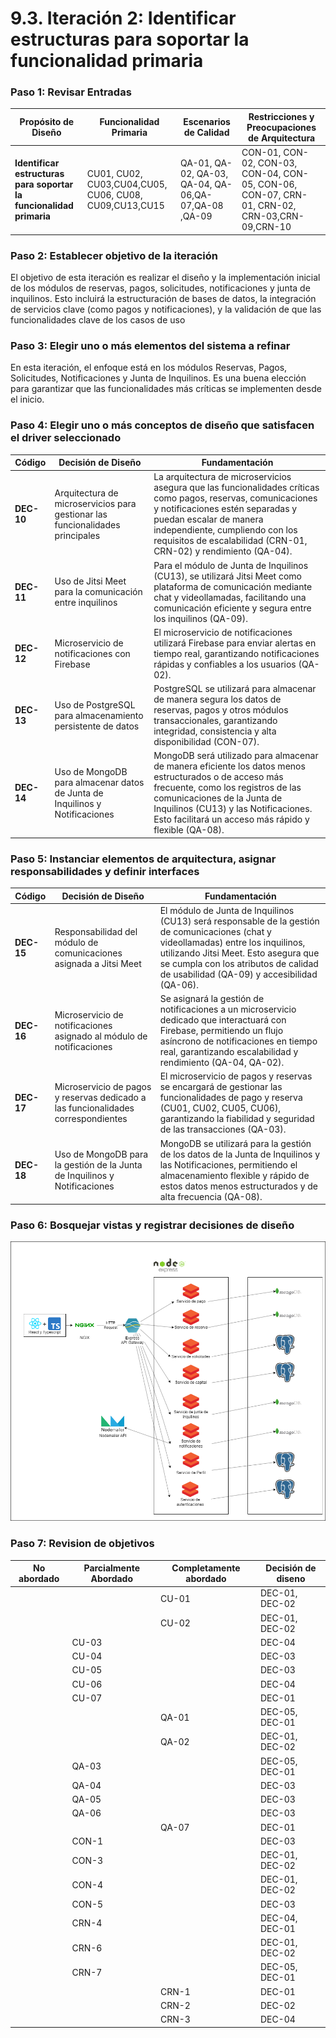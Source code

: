 # 9.3. Iteración 2: Identificar estructuras para soportar la funcionalidad primaria

### Paso 1: Revisar Entradas

| **Propósito de Diseño**                              | **Funcionalidad Primaria**                    | **Escenarios de Calidad**                        | **Restricciones y Preocupaciones de Arquitectura**               |
|------------------------------------------------------|-----------------------------------------------|-------------------------------------------------|-------------------------------------------------------------------|
| **Identificar estructuras para soportar la funcionalidad primaria** | CU01, CU02, CU03,CU04,CU05, CU06, CU08, CU09,CU13,CU15 | QA-01, QA-02, QA-03, QA-04, QA-06,QA-07,QA-08 ,QA-09             | CON-01, CON-02, CON-03, CON-04, CON-05, CON-06, CON-07, CRN-01, CRN-02, CRN-03,CRN-09,CRN-10 |

### Paso 2: Establecer objetivo de la iteración

El objetivo de esta iteración es realizar el diseño y la implementación inicial de los módulos de reservas, pagos, solicitudes, notificaciones y junta de inquilinos. Esto incluirá la estructuración de bases de datos, la integración de servicios clave (como pagos y notificaciones), y la validación de que las funcionalidades clave de los casos de uso 

### Paso 3: Elegir uno o más elementos del sistema a refinar

En esta iteración, el enfoque está en los módulos Reservas, Pagos, Solicitudes, Notificaciones y Junta de Inquilinos. Es una buena elección para garantizar que las funcionalidades más críticas se implementen desde el inicio.


### Paso 4: Elegir uno o más conceptos de diseño que satisfacen el driver seleccionado

| **Código** | **Decisión de Diseño** | **Fundamentación** |
|------------|------------------------|--------------------|
| **DEC-10** | Arquitectura de microservicios para gestionar las funcionalidades principales | La arquitectura de microservicios asegura que las funcionalidades críticas como pagos, reservas, comunicaciones y notificaciones estén separadas y puedan escalar de manera independiente, cumpliendo con los requisitos de escalabilidad (CRN-01, CRN-02) y rendimiento (QA-04). |
| **DEC-11** | Uso de Jitsi Meet para la comunicación entre inquilinos | Para el módulo de Junta de Inquilinos (CU13), se utilizará Jitsi Meet como plataforma de comunicación mediante chat y videollamadas, facilitando una comunicación eficiente y segura entre los inquilinos (QA-09). |
| **DEC-12** | Microservicio de notificaciones con Firebase | El microservicio de notificaciones utilizará Firebase para enviar alertas en tiempo real, garantizando notificaciones rápidas y confiables a los usuarios (QA-02). |
| **DEC-13** | Uso de PostgreSQL para almacenamiento persistente de datos | PostgreSQL se utilizará para almacenar de manera segura los datos de reservas, pagos y otros módulos transaccionales, garantizando integridad, consistencia y alta disponibilidad (CON-07). |
| **DEC-14** | Uso de MongoDB para almacenar datos de Junta de Inquilinos y Notificaciones | MongoDB será utilizado para almacenar de manera eficiente los datos menos estructurados o de acceso más frecuente, como los registros de las comunicaciones de la Junta de Inquilinos (CU13) y las Notificaciones. Esto facilitará un acceso más rápido y flexible (QA-08). |


### Paso 5: Instanciar elementos de arquitectura, asignar responsabilidades y definir interfaces

| **Código** | **Decisión de Diseño** | **Fundamentación** |
|------------|------------------------|--------------------|
| **DEC-15** | Responsabilidad del módulo de comunicaciones asignada a Jitsi Meet | El módulo de Junta de Inquilinos (CU13) será responsable de la gestión de comunicaciones (chat y videollamadas) entre los inquilinos, utilizando Jitsi Meet. Esto asegura que se cumpla con los atributos de calidad de usabilidad (QA-09) y accesibilidad (QA-06). |
| **DEC-16** | Microservicio de notificaciones asignado al módulo de notificaciones | Se asignará la gestión de notificaciones a un microservicio dedicado que interactuará con Firebase, permitiendo un flujo asíncrono de notificaciones en tiempo real, garantizando escalabilidad y rendimiento (QA-04, QA-02). |
| **DEC-17** | Microservicio de pagos y reservas dedicado a las funcionalidades correspondientes | El microservicio de pagos y reservas se encargará de gestionar las funcionalidades de pago y reserva (CU01, CU02, CU05, CU06), garantizando la fiabilidad y seguridad de las transacciones (QA-03). |
| **DEC-18** | Uso de MongoDB para la gestión de la Junta de Inquilinos y Notificaciones | MongoDB se utilizará para la gestión de los datos de la Junta de Inquilinos y las Notificaciones, permitiendo el almacenamiento flexible y rápido de estos datos menos estructurados y de alta frecuencia (QA-08). |


### Paso 6: Bosquejar vistas y registrar decisiones de diseño

![Mapeo de modelo de datos](modelo_elementos.png)

### Paso 7: Revision de objetivos

| No abordado | Parcialmente Abordado | Completamente abordado | Decisión de diseno |
|-------------|-----------------------|------------------------|--------------------|
|             |                       | CU-01                  | DEC-01, DEC-02     |
|             |                       | CU-02                  | DEC-01, DEC-02     |
|             | CU-03                 |                        | DEC-04             |
|             | CU-04                 |                        | DEC-03             |
|             | CU-05                 |                        | DEC-03             |
|             | CU-06                 |                        | DEC-04             |
|             | CU-07                 |                        | DEC-01             |
|             |                       | QA-01                  | DEC-05, DEC-01     |
|             |                       | QA-02                  | DEC-01, DEC-02     |
|             | QA-03                 |                        | DEC-05, DEC-01     |
|             | QA-04                 |                        | DEC-03             |
|             | QA-05                 |                        | DEC-03             |
|             | QA-06                 |                        | DEC-03             |
|             |                       | QA-07                  | DEC-01             |
|             | CON-1                 |                        | DEC-03             |
|             | CON-3                 |                        | DEC-01, DEC-02     |
|             | CON-4                 |                        | DEC-01, DEC-02     |
|             | CON-5                 |                        | DEC-03             |
|             | CRN-4                 |                        | DEC-04, DEC-01     |
|             | CRN-6                 |                        | DEC-01, DEC-02     |
|             | CRN-7                 |                        | DEC-05, DEC-01     |
|             |                       | CRN-1                  | DEC-01             |
|             |                       | CRN-2                  | DEC-02             |
|             |                       | CRN-3                  | DEC-04             |
